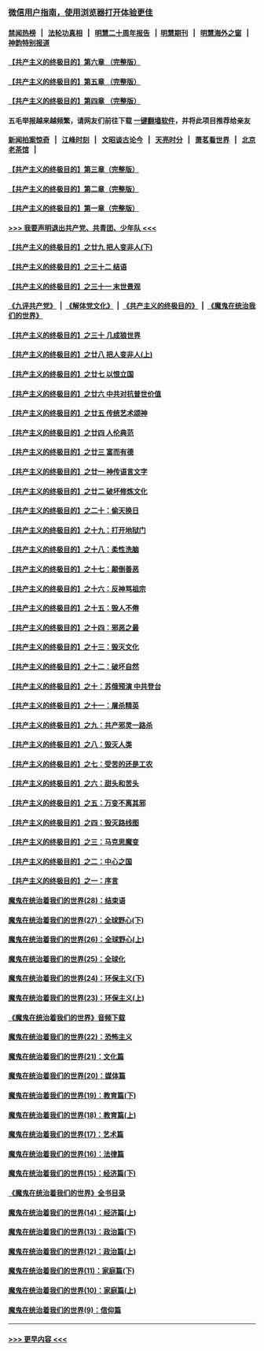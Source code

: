 ### [微信用户指南，使用浏览器打开体验更佳](https://github.com/gfw-breaker/banned-news1/blob/master/indexes/wechat-guide.md?t=0)
#### [禁闻热榜](热点新闻.md?t=0)  &nbsp;&nbsp;|&nbsp;&nbsp; [法轮功真相](https://github.com/gfw-breaker/truth/blob/master/README.md?t=0) &nbsp;&nbsp;|&nbsp;&nbsp; [明慧二十周年报告](https://github.com/gfw-breaker/mh-reports/blob/master/README.md?t=0) &nbsp;&nbsp;|&nbsp;&nbsp;[明慧期刊](https://github.com/gfw-breaker/mh-qikan) &nbsp;&nbsp;|&nbsp;&nbsp; [明慧海外之窗](https://github.com/gfw-breaker/mh-news/blob/master/README.md?t=0) &nbsp;&nbsp;|&nbsp;&nbsp; [神韵特别报道](https://github.com/gfw-breaker/mh-news/blob/master/shenyun.md?t=0)
#### [【共产主义的终极目的】第六章 （完整版）](../pages/nsc422/n11428913.md?t=02092044) 
#### [【共产主义的终极目的】第五章 （完整版）](../pages/nsc422/n11428912.md?t=02092044) 
#### [【共产主义的终极目的】第四章 （完整版）](../pages/nsc422/n11428907.md?t=02092044) 
#### 五毛举报越来越频繁，请网友们前往下载 [一键翻墙软件](https://github.com/gfw-breaker/ssr-accounts)，并将此项目推荐给亲友
#### [新闻拍案惊奇](https://github.com/gfw-breaker/banned-news1/blob/master/pages/link4.md) &nbsp;&nbsp;|&nbsp;&nbsp; [江峰时刻](https://github.com/gfw-breaker/banned-news1/blob/master/pages/link4.md) &nbsp;&nbsp;|&nbsp;&nbsp; [文昭谈古论今](https://github.com/gfw-breaker/banned-news1/blob/master/pages/link4.md) &nbsp;&nbsp;|&nbsp;&nbsp; [天亮时分](https://github.com/gfw-breaker/banned-news1/blob/master/pages/link4.md) &nbsp;&nbsp;|&nbsp;&nbsp; [萧茗看世界](https://github.com/gfw-breaker/banned-news1/blob/master/pages/link4.md) &nbsp;&nbsp;|&nbsp;&nbsp; [北京老茶馆](https://github.com/gfw-breaker/banned-news1/blob/master/pages/link4.md) &nbsp;&nbsp;|&nbsp;&nbsp; 
#### [【共产主义的终极目的】第三章（完整版）](../pages/nsc422/n11428848.md?t=02092044) 
#### [【共产主义的终极目的】第二章（完整版）](../pages/nsc422/n11428831.md?t=02092044) 
#### [【共产主义的终极目的】第一章（完整版）](../pages/nsc422/n11417651.md?t=02092044) 
#### [>>> 我要声明退出共产党、共青团、少年队 <<<](https://github.com/begood0513/goodnews/blob/master/quit/letter.md) 
#### [【共产主义的终极目的】之廿九 把人变非人(下)](../pages/nsc422/n11344140.md?t=02092044) 
#### [【共产主义的终极目的】之三十二 结语](../pages/nsc422/n11360535.md?t=02092044) 
#### [【共产主义的终极目的】之三十一 末世景观](../pages/nsc422/n11351129.md?t=02092044) 
#### [《九评共产党》](https://github.com/begood0513/9ping.md/blob/master/README.md) &nbsp;|&nbsp; [《解体党文化》](../../../../jtdwh.md/blob/master/README.md)  &nbsp;|&nbsp; [《共产主义的终极目的》](../../../../gczydzjmd.md/blob/master/README.md) &nbsp;|&nbsp; [《魔鬼在统治我们的世界》](../../../../mgztzwmdsj.md/blob/master/README.md) 
#### [【共产主义的终极目的】之三十 几成狼世界](../pages/nsc422/n11348280.md?t=02092044) 
#### [【共产主义的终极目的】之廿八 把人变非人(上)](../pages/nsc422/n11340492.md?t=02092044) 
#### [【共产主义的终极目的】之廿七 以恨立国](../pages/nsc422/n11336944.md?t=02092044) 
#### [【共产主义的终极目的】之廿六 中共对抗普世价值](../pages/nsc422/n11324785.md?t=02092044) 
#### [【共产主义的终极目的】之廿五 传统艺术颂神](../pages/nsc422/n11296396.md?t=02092044) 
#### [【共产主义的终极目的】之廿四 人伦典范](../pages/nsc422/n11296397.md?t=02092044) 
#### [【共产主义的终极目的】之廿三 富而有德](../pages/nsc422/n11283598.md?t=02092044) 
#### [【共产主义的终极目的】之廿一 神传语言文字](../pages/nsc422/n11263265.md?t=02092044) 
#### [【共产主义的终极目的】之廿二 破坏修炼文化](../pages/nsc422/n11245728.md?t=02092044) 
#### [【共产主义的终极目的】之二十：偷天换日](../pages/nsc422/n11238846.md?t=02092044) 
#### [【共产主义的终极目的】之十九：打开地狱门](../pages/nsc422/n11206376.md?t=02092044) 
#### [【共产主义的终极目的】之十八：柔性洗脑](../pages/nsc422/n11199994.md?t=02092044) 
#### [【共产主义的终极目的】之十七：颠倒善恶](../pages/nsc422/n11179782.md?t=02092044) 
#### [【共产主义的终极目的】之十六：反神骂祖宗](../pages/nsc422/n11166798.md?t=02092044) 
#### [【共产主义的终极目的】之十五：毁人不倦](../pages/nsc422/n11166792.md?t=02092044) 
#### [【共产主义的终极目的】之十四：邪恶之最](../pages/nsc422/n11150249.md?t=02092044) 
#### [【共产主义的终极目的】之十三：毁灭文化](../pages/nsc422/n11135227.md?t=02092044) 
#### [【共产主义的终极目的】之十二：破坏自然](../pages/nsc422/n11135214.md?t=02092044) 
#### [【共产主义的终极目的】之十：苏俄预演 中共登台](../pages/nsc422/n11118424.md?t=02092044) 
#### [【共产主义的终极目的】之十一：屠杀精英](../pages/nsc422/n11118442.md?t=02092044) 
#### [【共产主义的终极目的】之九：共产邪灵一路杀](../pages/nsc422/n11114139.md?t=02092044) 
#### [【共产主义的终极目的】之八：毁灭人类](../pages/nsc422/n11108503.md?t=02092044) 
#### [【共产主义的终极目的】之七：受苦的还是工农](../pages/nsc422/n11101809.md?t=02092044) 
#### [【共产主义的终极目的】之六：甜头和苦头](../pages/nsc422/n11096971.md?t=02092044) 
#### [【共产主义的终极目的】之五：万变不离其邪](../pages/nsc422/n11091285.md?t=02092044) 
#### [【共产主义的终极目的】之四：毁灭路线图](../pages/nsc422/n11086284.md?t=02092044) 
#### [【共产主义的终极目的】之三：马克思魔变](../pages/nsc422/n11061941.md?t=02092044) 
#### [【共产主义的终极目的】之二：中心之国](../pages/nsc422/n11047728.md?t=02092044) 
#### [【共产主义的终极目的】之一：序言](../pages/nsc422/n11086077.md?t=02092044) 
#### [魔鬼在统治着我们的世界(28)：结束语](../pages/nsc422/n10936246.md?t=02092044) 
#### [魔鬼在统治着我们的世界(27)：全球野心(下)](../pages/nsc422/n10928319.md?t=02092044) 
#### [魔鬼在统治着我们的世界(26)：全球野心(上)](../pages/nsc422/n10900318.md?t=02092044) 
#### [魔鬼在统治着我们的世界(25)：全球化](../pages/nsc422/n10788205.md?t=02092044) 
#### [魔鬼在统治着我们的世界(24)：环保主义(下)](../pages/nsc422/n10695307.md?t=02092044) 
#### [魔鬼在统治着我们的世界(23)：环保主义(上)](../pages/nsc422/n10688613.md?t=02092044) 
#### [《魔鬼在统治着我们的世界》音频下载](../pages/nsc422/n10635553.md?t=02092044) 
#### [魔鬼在统治着我们的世界(22)：恐怖主义](../pages/nsc422/n10614727.md?t=02092044) 
#### [魔鬼在统治着我们的世界(21)：文化篇](../pages/nsc422/n10597706.md?t=02092044) 
#### [魔鬼在统治着我们的世界(20)：媒体篇](../pages/nsc422/n10586579.md?t=02092044) 
#### [魔鬼在统治着我们的世界(19)：教育篇(下)](../pages/nsc422/n10564808.md?t=02092044) 
#### [魔鬼在统治着我们的世界(18)：教育篇(上)](../pages/nsc422/n10526970.md?t=02092044) 
#### [魔鬼在统治着我们的世界(17)：艺术篇](../pages/nsc422/n10499093.md?t=02092044) 
#### [魔鬼在统治着我们的世界(16)：法律篇](../pages/nsc422/n10485969.md?t=02092044) 
#### [魔鬼在统治着我们的世界(15)：经济篇(下)](../pages/nsc422/n10469975.md?t=02092044) 
#### [《魔鬼在统治着我们的世界》全书目录](../pages/nsc422/n10464261.md?t=02092044) 
#### [魔鬼在统治着我们的世界(14)：经济篇(上)](../pages/nsc422/n10457370.md?t=02092044) 
#### [魔鬼在统治着我们的世界(13)：政治篇(下)](../pages/nsc422/n10448270.md?t=02092044) 
#### [魔鬼在统治着我们的世界(12)：政治篇(上)](../pages/nsc422/n10444576.md?t=02092044) 
#### [魔鬼在统治着我们的世界(11)：家庭篇(下)](../pages/nsc422/n10440961.md?t=02092044) 
#### [魔鬼在统治着我们的世界(10)：家庭篇(上)](../pages/nsc422/n10435448.md?t=02092044) 
#### [魔鬼在统治着我们的世界(9)：信仰篇](../pages/nsc422/n10432159.md?t=02092044) 

----
#### [ >>> 更早内容 <<< ](../indexes/nsc422-earlier.md)
